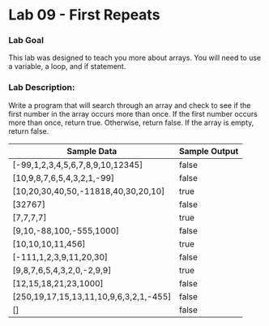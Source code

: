 # Lab 09 - First Repeats

### Lab Goal

This lab was designed to teach you more about arrays. You will need to use a variable, a loop, and if statement.

### Lab Description:

Write a program that will search through an array and check to see if the first number in the array occurs more than once. If the first number occurs more than once, return true. Otherwise, return false. If the array is empty, return false.

**Sample Data** | **Sample Output**
----------------|------------------
[-99,1,2,3,4,5,6,7,8,9,10,12345] | false
[10,9,8,7,6,5,4,3,2,1,-99] | false
[10,20,30,40,50,-11818,40,30,20,10] | true
[32767] | false
[7,7,7,7] | true
[9,10,-88,100,-555,1000] | false
[10,10,10,11,456] | true
[-111,1,2,3,9,11,20,30] | false
[9,8,7,6,5,4,3,2,0,-2,9,9] | true
[12,15,18,21,23,1000] | false
[250,19,17,15,13,11,10,9,6,3,2,1,-455] | false
[] | false
